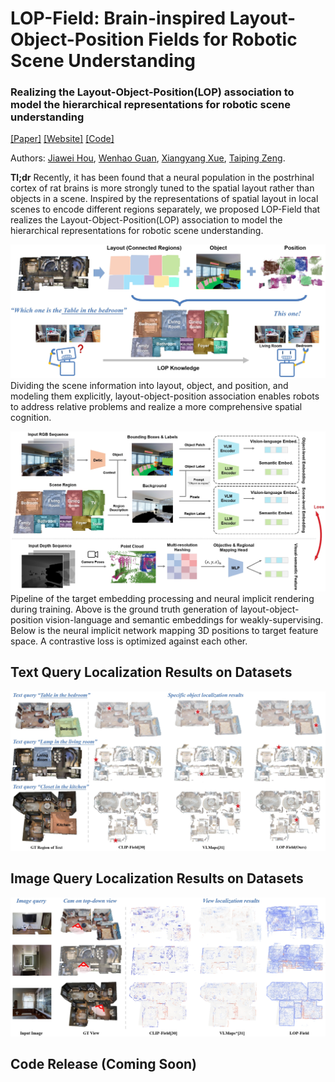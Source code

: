 # LOP-Field: Brain-inspired Layout-Object-Position Fields for Robotic Scene Understanding

### Realizing the Layout-Object-Position(LOP) association to model the hierarchical representations for robotic scene understanding

[[Paper]](https://arxiv.org/abs/2406.05985) [[Website]](https://jarvishou829.github.io/LOP-Field/) [[Code]](https://github.com/jarvishou829/LOP-Field)

Authors: [Jiawei Hou](https://jarvishou829.github.io/), [Wenhao Guan](), [Xiangyang Xue](), [Taiping Zeng]().

**Tl;dr** Recently, it has been found that a neural population in the postrhinal cortex of rat brains is more strongly tuned to the spatial layout rather than objects in a scene. Inspired by the representations of spatial layout in local scenes to encode different regions separately, we proposed LOP-Field that realizes the Layout-Object-Position(LOP) association to model the hierarchical representations for robotic scene understanding.

![](idea.png)
Dividing the scene information into layout, object, and position, and modeling them explicitly, layout-object-position association enables robots to address relative problems and realize a more comprehensive spatial cognition.

![](method.png)
Pipeline of the target embedding processing and neural implicit rendering during training. Above is the ground truth generation of layout-object-position vision-language and semantic embeddings for weakly-supervising. Below is the neural implicit network mapping 3D positions to target feature space. A contrastive loss is optimized against each other.

## Text Query Localization Results on Datasets
![](exp3.png)

## Image Query Localization Results on Datasets
![](exp4.png)

## Code Release (Coming Soon)
